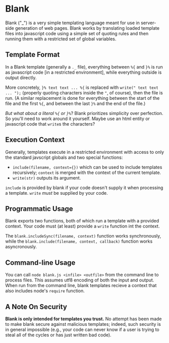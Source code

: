 # Blank

Blank ("_") is a very simple templating language meant for use in server-side generation of web pages. Blank works by translating loaded template files into javascript code using a simple set of quoting rules and then running them with a restricted set of global variables.

## Template Format

In a Blank template (generally a `._` file), everything between `%{` and `}%` is run as javascript code [in a restricted environment], while everything outside is output directly.

More concretely, `}% text text ... %{` is replaced with `write(" text text ... ");` (properly quoting characters inside the `"`, of course), then the file is run.
(A similar replacement is done for everything between the start of the file and the first `%{`, and between the last `}%` and the end of the file.)

*But what about a literal `%{` or `}%`*?
Blank prioritizes simplicity over perfection.
So you'll need to work around it yourself. Maybe use an html entity or javascript code that `write`s the characters?

## Execution Context

Generally, templates execute in a restricted environment with access to only the standard javscript globals and two special functions:
 - `include(filename, context={})` which can be used to include templates recursively; `context` is merged with the context of the current template.
 - `write(str)` outputs its argument.

`include` is provided by blank if your code doesn't supply it when processing a template.
`write` *must* be supplied by your code.

## Programmatic Usage

Blank exports two functions, both of which run a template with a provided context.
Your code must (at least) provide a `write` function int the context.

The `blank.includeSync(filename, context)` function works synchronously, while the `blank.include(filename, context, callback)` function works asyncronously.

## Command-line Usage
You can call `node blank.js <infile> <outfile>` from the command line to process files.
This assumes utf8 encoding of both the input and output.
When run from the command line, blank templates recieve a context that also includes node's `require` function.

## A Note On Security
**Blank is only intended for templates you trust.**
No attempt has been made to make blank secure against malicious templates; indeed, such security is in general impossible (e.g., your code can never know if a user is trying to steal all of the cycles or has just written bad code).
